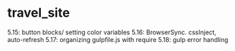 # travel_site
5.15: button blocks/ setting color variables
5.16: BrowserSync. cssInject, auto-refresh
5.17: organizing gulpfile.js with require
5.18: gulp error handling 
